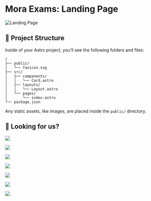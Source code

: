 # Mora Exams: Landing Page

![Landing Page](https://media.cleanshot.cloud/media/71684/PouIsB1sBNFOJ8zLqIpGtmzaJSyfVmTPItZG4hHT.jpeg?Expires=1699981105&Signature=j0~vCVwDHIgbV7FkaSwOPxgPZrc5IDrJt6Vm3QGyWlRAOl-QEq5cWEEsd85fwflzRAvm~HtfhOUp2m5H5fw1cxndNJcnIAW4yvR8VzuoIlpI8vpfT3jluE8s7h~Jdl3kx72N38BCINouii7YsLDr-0rKSwAZQmK7GEms~ifxsAggdcX4lmJqojcrbnM3yxnzAjl2EdWb2E~cPNpeVzhOU2bzocHFGP0e5~1O67SaXg~u7DTOmooEEYrh-8GodJ0GvNeiVW5dEUY~bgGNVg5DH3uVkG7x2VDsGaXEshvsdYq-Zhv8~3gMXbVEsMnBdBg~2skvIcGbIhnJW2QPUyNJPA__&Key-Pair-Id=K269JMAT9ZF4GZ)

## 🚀 Project Structure

Inside of your Astro project, you'll see the following folders and files:

```text
/
├── public/
│   └── favicon.svg
├── src/
│   ├── components/
│   │   └── Card.astro
│   ├── layouts/
│   │   └── Layout.astro
│   └── pages/
│       └── index.astro
└── package.json
```

Any static assets, like images, are placed inside the `public/` directory.

<!-- ## 🧞 Commands

All commands are run from the root of the project, from a terminal:

| Command                   | Action                                           |
| :------------------------ | :----------------------------------------------- |
| `npm install`             | Installs dependencies                            |
| `npm run dev`             | Starts local dev server at `localhost:4321`      |
| `npm run build`           | Build your production site to `./dist/`          |
| `npm run preview`         | Preview your build locally, before deploying     |
| `npm run astro ...`       | Run CLI commands like `astro add`, `astro check` |
| `npm run astro -- --help` | Get help using the Astro CLI                     | -->

## 👀 Looking for us?
<a href="https://www.youtube.com/channel/UCxijaADLnHesNcOQ7HSO5uQ">![](https://img.shields.io/badge/YouTube-FF0000?style=for-the-badge&logo=youtube&logoColor=white) </a>

<a href="https://bit.ly/moraexamwhatsapp">![](https://img.shields.io/badge/WhatsApp-25D366?style=for-the-badge&logo=WhatsApp&logoColor=white)</a>

<a href="https://bit.ly/moraexamviber">![](https://img.shields.io/badge/viber-685EA9?style=for-the-badge&logo=viber&logoColor=white)</a>

<a href="https://t.me/moraexam">![](https://img.shields.io/badge/Telegram-2CA5E0?style=for-the-badge&logo=telegram&logoColor=white)</a>

<a href="https://www.facebook.com/moraexams/">![](https://img.shields.io/badge/Facebook-1877F2?style=for-the-badge&logo=facebook&logoColor=white)</a>

<a href="https://twitter.com/MoraExams">![](https://img.shields.io/badge/X-000000?style=for-the-badge&logo=x&logoColor=white)</a>

<a href="https://www.linkedin.com/company/mora-exams/">![](https://img.shields.io/badge/LinkedIn-0077B5?style=for-the-badge&logo=linkedin&logoColor=white)</a>

